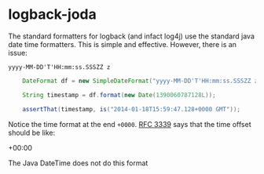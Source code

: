 # logback-joda

The standard formatters for logback (and infact log4j) use the standard java date time formatters. This is simple and effective. However, there is an issue:

    yyyy-MM-DD'T'HH:mm:ss.SSSZZ z

```java
    DateFormat df = new SimpleDateFormat("yyyy-MM-DD'T'HH:mm:ss.SSSZZ z");

    String timestamp = df.format(new Date(1390060787128L));

    assertThat(timestamp, is("2014-01-18T15:59:47.128+0000 GMT"));
```

Notice the time format at the end `+0000`. <a href="http://tools.ietf.org/search/rfc3339#section-4.2">RFC 3339</a> says that the time offset should be like:

  +00:00

The Java DateTime does not do this format